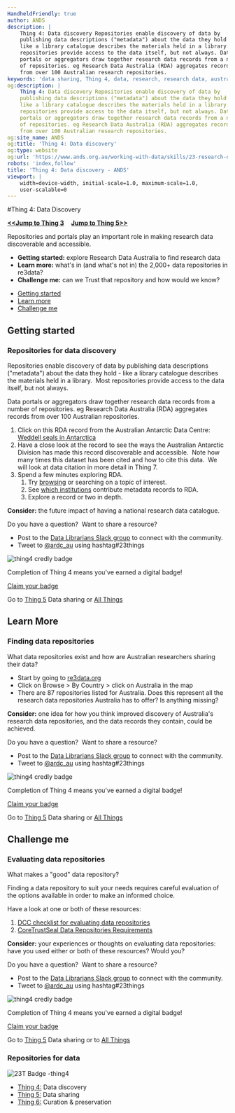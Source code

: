 ```yaml
---
HandheldFriendly: true
author: ANDS
description: |
    Thing 4: Data discovery Repositories enable discovery of data by
    publishing data descriptions ("metadata") about the data they hold -
    like a library catalogue describes the materials held in a library. Most
    repositories provide access to the data itself, but not always. Data
    portals or aggregators draw together research data records from a number
    of repositories. eg Research Data Australia (RDA) aggregates records
    from over 100 Australian research repositories.
keywords: 'data sharing, Thing 4, data, research, research data, australia'
og:description: |
    Thing 4: Data discovery Repositories enable discovery of data by
    publishing data descriptions ("metadata") about the data they hold -
    like a library catalogue describes the materials held in a library. Most
    repositories provide access to the data itself, but not always. Data
    portals or aggregators draw together research data records from a number
    of repositories. eg Research Data Australia (RDA) aggregates records
    from over 100 Australian research repositories.
og:site_name: ANDS
og:title: 'Thing 4: Data discovery'
og:type: website
og:url: 'https://www.ands.org.au/working-with-data/skills/23-research-data-things/all23/thing-4'
robots: 'index,follow'
title: 'Thing 4: Data discovery - ANDS'
viewport: |
    width=device-width, initial-scale=1.0, maximum-scale=1.0,
    user-scalable=0
---
```

#Thing 4: Data Discovery

**[&lt;&lt;Jump to Thing 3](thing-3.md) &nbsp; &nbsp; [Jump to Thing 5&gt;&gt;](thing-5.md)**

Repositories and portals play an important role in making research data
discoverable and accessible.

-   **Getting started:** explore Research Data Australia to find
    research data
-   **Learn more:** what's in (and what's not in) the 2,000+ data
    repositories in re3data?
-   **Challenge me:** can we Trust that repository and how would we
    know?


* [Getting started](#getting-started)
* [Learn more](#learn-more)
* [Challenge me](#challenge-me)

## Getting started 

### Repositories for data discovery

Repositories enable discovery of data by publishing data descriptions
("metadata") about the data they hold - like a library catalogue
describes the materials held in a library.  Most repositories provide
access to the data itself, but not always.

Data portals or aggregators draw together research data records from a
number of repositories. eg Research Data Australia (RDA) aggregates
records from over 100 Australian repositories.

1.  Click on this RDA record from the Australian Antarctic Data Centre:
    [Weddell seals in
    Antarctica](https://researchdata.ands.org.au/measuring-effects-human-leptonychotes-weddellii/699460 "Weddell Seals")
2.  Have a close look at the record to see the ways the Australian
    Antarctic Division has made this record discoverable and
    accessible.  Note how many times this dataset has been cited and how
    to cite this data.  We will look at data citation in more detail in
    Thing 7.
3.  Spend a few minutes exploring RDA.
    1.  Try
        [browsing](https://researchdata.ands.org.au/subjects "Browse subjects in Research Data Australia")
        or searching on a topic of interest.
    2.  See [which
        institutions](https://researchdata.ands.org.au/contributors "Research Data Australia - contributors")
        contribute metadata records to RDA.
    3.  Explore a record or two in depth.

**Consider:** the future impact of having a national research data
catalogue.

Do you have a question?  Want to share a resource?
- Post to the [Data Librarians Slack group](https://tiny.cc/data-librarians) to connect with the community.
- Tweet to [@ardc_au](https://twitter.com/ARDC_AU) using hashtag#23things

![thing4 credly
badge](https://www.ands.org.au/__data/assets/image/0003/516513/Badge-thing4.png)

</div>

Completion of Thing 4 means you've earned a digital badge!

[Claim your badge](https://credly.com/claim/66841/F9B-8BDC-B55)

Go to [Thing
5](https://www.ands.org.au/working-with-data/skills/23-research-data-things/all23/thing-5 "Thing 5")
Data sharing or [All
Things](https://www.ands.org.au/working-with-data/skills/23-research-data-things/all23 "All Things")

## Learn More 

### Finding data repositories

What data repositories exist and how are Australian researchers sharing
their data?

-   Start by going to [re3data.org](http://www.re3data.org/)
-   Click on Browse &gt; By Country &gt; click on Australia in the map
-   There are 87 repositories listed for Australia. Does this represent
    all the research data repositories Australia has to offer? Is
    anything missing?

**Consider:** one idea for how you think improved discovery of
Australia's research data repositories, and the data records they
contain, could be achieved.

Do you have a question?  Want to share a resource?
- Post to the [Data Librarians Slack group](https://tiny.cc/data-librarians) to connect with the community.
- Tweet to [@ardc_au](https://twitter.com/ARDC_AU) using hashtag#23things

![thing4 credly
badge](https://www.ands.org.au/__data/assets/image/0003/516513/Badge-thing4.png)

</div>

Completion of Thing 4 means you've earned a digital badge!

[Claim your badge](https://credly.com/claim/66841/F9B-8BDC-B55)

Go to [Thing
5](https://www.ands.org.au/working-with-data/skills/23-research-data-things/all23/thing-5 "Thing 5")
Data sharing or [All
Things](https://www.ands.org.au/working-with-data/skills/23-research-data-things/all23 "All Things")

## Challenge me

### Evaluating data repositories

What makes a "good" data repository?

Finding a data repository to suit your needs requires careful evaluation
of the options available in order to make an informed choice.

Have a look at one or both of these resources:

1.  [DCC checklist for evaluating data
    repositories](http://www.dcc.ac.uk/resources/how-guides-checklists/where-keep-research-data "DCC checklist for evaluating repositories")
2.  [CoreTrustSeal Data Repositories
    Requirements](https://www.coretrustseal.org/why-certification/requirements/ "Core Trust Seal")

**Consider:** your experiences or thoughts on evaluating data
repositories: have you used either or both of these resources? Would
you?

Do you have a question?  Want to share a resource?
- Post to the [Data Librarians Slack group](https://tiny.cc/data-librarians) to connect with the community.
- Tweet to [@ardc_au](https://twitter.com/ARDC_AU) using hashtag#23things



![thing4 credly
badge](https://www.ands.org.au/__data/assets/image/0003/516513/Badge-thing4.png)


Completion of Thing 4 means you've earned a digital badge!

[Claim your badge](https://credly.com/claim/66841/F9B-8BDC-B55)


Go to [Thing 5](thing-5.md)
Data sharing or to [All Things](index.md)

### Repositories for data

![23T Badge
-thing4](https://www.ands.org.au/__data/assets/image/0005/494114/23T-Badge-thing4.png)

-   [Thing 4:](thing-4.md) Data discovery
-   [Thing 5:](thing-5.md) Data sharing
-   [Thing 6:](thing-6.md) Curation & preservation
